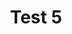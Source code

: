 ---
layout: image
categories: images
nav: false
image: "test 5.jpeg"
image-alt: "Test alt text"
title: Test 5
---